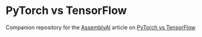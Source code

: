# PyTorch vs TensorFlow

Companion repository for the [AssemblyAI](https://www.assemblyai.com/) article on [PyTorch vs TensorFlow](https://www.assemblyai.com/blog/pytorch-vs-tensorflow-in-2023/)